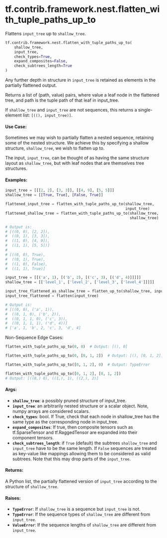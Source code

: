 <div itemscope itemtype="http://developers.google.com/ReferenceObject">
<meta itemprop="name" content="tf.contrib.framework.nest.flatten_with_tuple_paths_up_to" />
<meta itemprop="path" content="Stable" />
</div>

# tf.contrib.framework.nest.flatten_with_tuple_paths_up_to

Flattens `input_tree` up to `shallow_tree`.

``` python
tf.contrib.framework.nest.flatten_with_tuple_paths_up_to(
    shallow_tree,
    input_tree,
    check_types=True,
    expand_composites=False,
    check_subtrees_length=True
)
```

<!-- Placeholder for "Used in" -->

Any further depth in structure in `input_tree` is retained as elements in the
partially flattened output.

Returns a list of (path, value) pairs, where value a leaf node in the
flattened tree, and path is the tuple path of that leaf in input_tree.

If `shallow_tree` and `input_tree` are not sequences, this returns a
single-element list: `[((), input_tree)]`.

#### Use Case:



Sometimes we may wish to partially flatten a nested sequence, retaining some
of the nested structure. We achieve this by specifying a shallow structure,
`shallow_tree`, we wish to flatten up to.

The input, `input_tree`, can be thought of as having the same structure layout
as `shallow_tree`, but with leaf nodes that are themselves tree structures.

#### Examples:



```python
input_tree = [[[2, 2], [3, 3]], [[4, 9], [5, 5]]]
shallow_tree = [[True, True], [False, True]]

flattened_input_tree = flatten_with_tuple_paths_up_to(shallow_tree,
                                                      input_tree)
flattened_shallow_tree = flatten_with_tuple_paths_up_to(shallow_tree,
                                                        shallow_tree)

# Output is:
# [((0, 0), [2, 2]),
#  ((0, 1), [3, 3]),
#  ((1, 0), [4, 9]),
#  ((1, 1), [5, 5])]
#
# [((0, 0), True),
#  ((0, 1), True),
#  ((1, 0), False),
#  ((1, 1), True)]
```

```python
input_tree = [[('a', 1), [('b', 2), [('c', 3), [('d', 4)]]]]]
shallow_tree = [['level_1', ['level_2', ['level_3', ['level_4']]]]]

input_tree_flattened_as_shallow_tree = flatten_up_to(shallow_tree, input_tree)
input_tree_flattened = flatten(input_tree)

# Output is:
# [((0, 0), ('a', 1)),
#  ((0, 1, 0), ('b', 2)),
#  ((0, 1, 1, 0), ('c', 3)),
#  ((0, 1, 1, 1), ('d', 4))]
# ['a', 1, 'b', 2, 'c', 3, 'd', 4]
```

Non-Sequence Edge Cases:

```python
flatten_with_tuple_paths_up_to(0, 0)  # Output: [(), 0]

flatten_with_tuple_paths_up_to(0, [0, 1, 2])  # Output: [(), [0, 1, 2]]

flatten_with_tuple_paths_up_to([0, 1, 2], 0)  # Output: TypeError

flatten_with_tuple_paths_up_to([0, 1, 2], [0, 1, 2])
# Output: [((0,) 0), ((1,), 1), ((2,), 2)]
```

#### Args:


* <b>`shallow_tree`</b>: a possibly pruned structure of input_tree.
* <b>`input_tree`</b>: an arbitrarily nested structure or a scalar object.
  Note, numpy arrays are considered scalars.
* <b>`check_types`</b>: bool. If True, check that each node in shallow_tree has the
  same type as the corresponding node in input_tree.
* <b>`expand_composites`</b>: If true, then composite tensors such as tf.SparseTensor
   and tf.RaggedTensor are expanded into their component tensors.
* <b>`check_subtrees_length`</b>: if `True` (default) the subtrees `shallow_tree` and
  `input_tree` have to be the same length. If `False` sequences are treated
  as key-value like mappings allowing them to be considered as valid
  subtrees. Note that this may drop parts of the `input_tree`.


#### Returns:

A Python list, the partially flattened version of `input_tree` according to
the structure of `shallow_tree`.



#### Raises:


* <b>`TypeError`</b>: If `shallow_tree` is a sequence but `input_tree` is not.
* <b>`TypeError`</b>: If the sequence types of `shallow_tree` are different from
  `input_tree`.
* <b>`ValueError`</b>: If the sequence lengths of `shallow_tree` are different from
  `input_tree`.